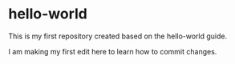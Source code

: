 # hello-world
This is my first repository created based on the hello-world guide.

I am making my first edit here to learn how to commit changes.
